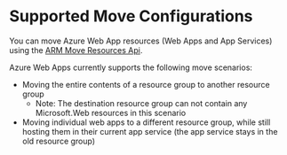 <properties
	pageTitle="Move Web App Resources to another Resource Group"
	description="Describes the scenarios where you can move Web Apps and App Services from one Resource Group to another."
	services="app-service\web"
	documentationCenter=""
	authors="ZainRizvi"
	manager="wpickett"
	editor=""/>

<tags
	ms.service="app-service-web"
	ms.workload="web"
	ms.tgt_pltfrm="na"
	ms.devlang="na"
	ms.topic="article"
	ms.date="07/28/2015"
	ms.author="zarizvi"/>
	
# Supported Move Configurations

You can move Azure Web App resources (Web Apps and App Services) using the [ARM Move Resources Api](../resource-group-move-resources.md).

Azure Web Apps currently supports the following move scenarios:

* Moving the entire contents of a resource group to another resource group
	* Note: The destination resource group can not contain any Microsoft.Web resources in this scenario
* Moving individual web apps to a different resource group, while still hosting them in their current app service (the app service stays in the old resource group)
